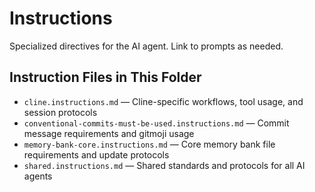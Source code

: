 # Instructions

Specialized directives for the AI agent. Link to prompts as needed.

## Instruction Files in This Folder

- `cline.instructions.md` — Cline-specific workflows, tool usage, and session protocols
- `conventional-commits-must-be-used.instructions.md` — Commit message requirements and gitmoji usage
- `memory-bank-core.instructions.md` — Core memory bank file requirements and update protocols
- `shared.instructions.md` — Shared standards and protocols for all AI agents
